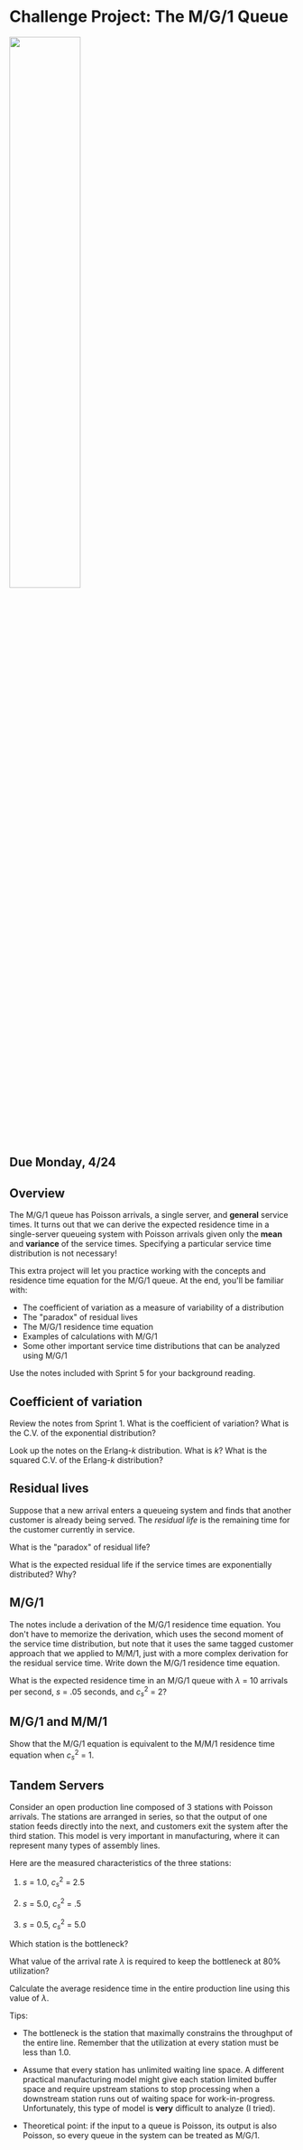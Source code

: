 # Challenge Project: The M/G/1 Queue

<img src="https://quotefancy.com/media/wallpaper/3840x2160/81221-Lil-Wayne-Quote-Real-gs-move-in-silence-like-lasagna.jpg" width="50%" />

## Due Monday, 4/24

## Overview

The M/G/1 queue has Poisson arrivals, a single server, and **general** service times. It turns out that we can derive the expected residence time in a single-server queueing system with Poisson arrivals given only the **mean** and **variance** of the service times. Specifying a particular service time distribution is not necessary!

This extra project will let you practice working with the concepts and residence time equation for the M/G/1 queue. At the end, you'll be familiar with:

- The coefficient of variation as a measure of variability of a distribution
- The "paradox" of residual lives
- The M/G/1 residence time equation
- Examples of calculations with M/G/1
- Some other important service time distributions that can be analyzed using M/G/1

Use the notes included with Sprint 5 for your background reading.

## Coefficient of variation

Review the notes from Sprint 1. What is the coefficient of variation? What is the C.V. of the exponential distribution?

Look up the notes on the Erlang-*k* distribution. What is *k*? What is the squared C.V. of the Erlang-*k* distribution?

## Residual lives

Suppose that a new arrival enters a queueing system and finds that another customer is already being served. The *residual life* is the remaining time for the customer currently in service.

What is the "paradox" of residual life?

What is the expected residual life if the service times are exponentially distributed? Why?

## M/G/1

The notes include a derivation of the M/G/1 residence time equation. You don't have to memorize the derivation, which uses the second moment of the service time distribution, but note that it uses the same tagged customer approach that we applied to M/M/1, just with a more complex derivation for the residual service time. Write down the M/G/1 residence time equation.

What is the expected residence time in an M/G/1 queue with *λ* = 10 arrivals per second, *s* = .05 seconds, and *c*<sub>*s*</sub><sup>2</sup> = 2?

## M/G/1 and M/M/1

Show that the M/G/1 equation is equivalent to the M/M/1 residence time equation when *c*<sub>*s*</sub><sup>2</sup> = 1.

## Tandem Servers

Consider an open production line composed of 3 stations with Poisson arrivals. The stations are arranged
in series, so that the output of one station feeds directly into the next, and customers exit the system after
the third station. This model is very important in manufacturing, where it can represent many types of
assembly lines.

Here are the measured characteristics of the three stations:

1. *s* = 1.0, *c*<sub>*s*</sub><sup>2</sup> = 2.5

2. *s* = 5.0, *c*<sub>*s*</sub><sup>2</sup> = .5

3. *s* = 0.5, *c*<sub>*s*</sub><sup>2</sup> = 5.0

Which station is the bottleneck?

What value of the arrival rate *λ* is required to keep the bottleneck at 80% utilization?

Calculate the average residence time in the entire production line using this value of *λ*.

Tips:

- The bottleneck is the station that maximally constrains the throughput of the entire line. Remember that the utilization at every station must be less than 1.0.

- Assume that every station has unlimited waiting line space. A different practical manufacturing model might give each station limited buffer space and require upstream stations to stop processing when a downstream station runs out of waiting space for work-in-progress. Unfortunately, this type of model is **very** difficult to analyze (I tried).

- Theoretical point: if the input to a queue is Poisson, its output is also Poisson, so every queue in the system can be treated as M/G/1.
